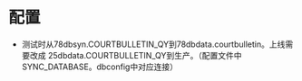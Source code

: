 # 配置
- 测试时从78dbsyn.COURTBULLETIN_QY到78dbdata.courtbulletin。上线需要改成 25dbdata.COURTBULLETIN_QY到生产。（配置文件中 SYNC_DATABASE。dbconfig中对应连接）
